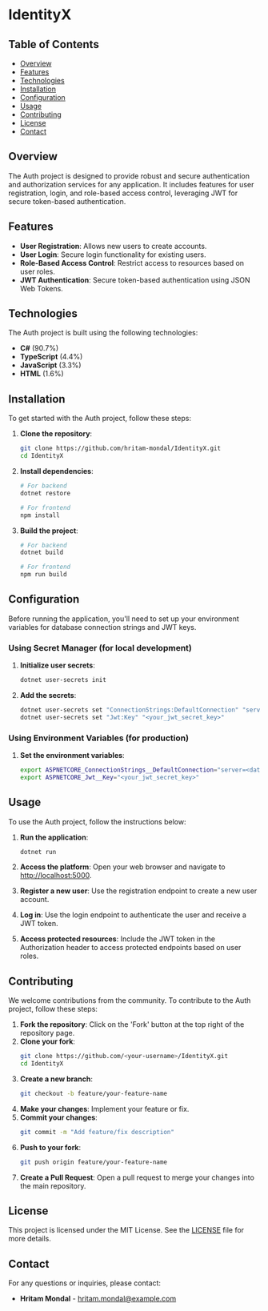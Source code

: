 # IdentityX

## Table of Contents

- [Overview](#overview)
- [Features](#features)
- [Technologies](#technologies)
- [Installation](#installation)
- [Configuration](#configuration)
- [Usage](#usage)
- [Contributing](#contributing)
- [License](#license)
- [Contact](#contact)

## Overview

The Auth project is designed to provide robust and secure authentication and authorization services for any application. It includes features for user registration, login, and role-based access control, leveraging JWT for secure token-based authentication.

## Features

- **User Registration**: Allows new users to create accounts.
- **User Login**: Secure login functionality for existing users.
- **Role-Based Access Control**: Restrict access to resources based on user roles.
- **JWT Authentication**: Secure token-based authentication using JSON Web Tokens.

## Technologies

The Auth project is built using the following technologies:

- **C#** (90.7%)
- **TypeScript** (4.4%)
- **JavaScript** (3.3%)
- **HTML** (1.6%)

## Installation

To get started with the Auth project, follow these steps:

1. **Clone the repository**:
    ```bash
    git clone https://github.com/hritam-mondal/IdentityX.git
    cd IdentityX
    ```

2. **Install dependencies**:
    ```bash
    # For backend
    dotnet restore

    # For frontend
    npm install
    ```

3. **Build the project**:
    ```bash
    # For backend
    dotnet build

    # For frontend
    npm run build
    ```

## Configuration

Before running the application, you'll need to set up your environment variables for database connection strings and JWT keys.

### Using Secret Manager (for local development)

1. **Initialize user secrets**:
    ```bash
    dotnet user-secrets init
    ```

2. **Add the secrets**:
    ```bash
    dotnet user-secrets set "ConnectionStrings:DefaultConnection" "server=<database_server_ip>;uid=<db_username>;pwd=<db_password>;database=<database_name>"
    dotnet user-secrets set "Jwt:Key" "<your_jwt_secret_key>"
    ```

### Using Environment Variables (for production)

1. **Set the environment variables**:
    ```bash
    export ASPNETCORE_ConnectionStrings__DefaultConnection="server=<database_server_ip>;uid=<db_username>;pwd=<db_password>;database=<database_name>"
    export ASPNETCORE_Jwt__Key="<your_jwt_secret_key>"
    ```

## Usage

To use the Auth project, follow the instructions below:

1. **Run the application**:
    ```bash
    dotnet run
    ```

2. **Access the platform**: Open your web browser and navigate to [http://localhost:5000](http://localhost:5000).

3. **Register a new user**: Use the registration endpoint to create a new user account.
4. **Log in**: Use the login endpoint to authenticate the user and receive a JWT token.
5. **Access protected resources**: Include the JWT token in the Authorization header to access protected endpoints based on user roles.

## Contributing

We welcome contributions from the community. To contribute to the Auth project, follow these steps:

1. **Fork the repository**: Click on the 'Fork' button at the top right of the repository page.
2. **Clone your fork**:
    ```bash
    git clone https://github.com/<your-username>/IdentityX.git
    cd IdentityX
    ```
3. **Create a new branch**:
    ```bash
    git checkout -b feature/your-feature-name
    ```
4. **Make your changes**: Implement your feature or fix.
5. **Commit your changes**:
    ```bash
    git commit -m "Add feature/fix description"
    ```
6. **Push to your fork**:
    ```bash
    git push origin feature/your-feature-name
    ```
7. **Create a Pull Request**: Open a pull request to merge your changes into the main repository.

## License

This project is licensed under the MIT License. See the [LICENSE](LICENSE) file for more details.

## Contact

For any questions or inquiries, please contact:
- **Hritam Mondal** - [hritam.mondal@example.com](mailto:hritam.mondal@yahoo.com)
